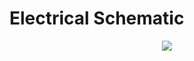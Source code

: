 # Electrical Schematic

<div align="center">
  <img src="https://github.com/TalhaAkhlaq/EID-101-Robotics-Crash-Course/blob/main/Final%20Project/Electrical%20Schematic/Electrical%20Schematic%20.png" />
</div>
